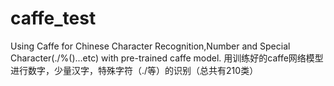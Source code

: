 # caffe_test
Using Caffe for Chinese Character Recognition,Number and  Special Character(./%()...etc) with pre-trained caffe model.
用训练好的caffe网络模型进行数字，少量汉字，特殊字符（./等）的识别（总共有210类）
